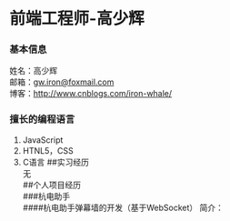 # 前端工程师-高少辉  
### 基本信息  
姓名：高少辉  
邮箱：gw.iron@foxmail.com  
博客：http://www.cnblogs.com/iron-whale/  
### 擅长的编程语言  
1. JavaScript
2. HTNL5，CSS
3. C语言
##实习经历  
无  
##个人项目经历  
###杭电助手  
####杭电助手弹幕墙的开发（基于WebSocket）
简介：
